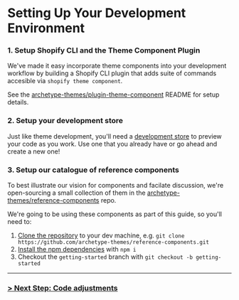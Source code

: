 # Setting Up Your Development Environment

### 1. Setup Shopify CLI and the Theme Component Plugin

We've made it easy incorporate theme components into your development workflow by building a Shopify CLI plugin that adds suite of commands accesible via `shopify theme component`.

See the [archetype-themes/plugin-theme-component](https://github.com/archetype-themes/plugin-theme-component) README for setup details.

### 2. Setup your development store

Just like theme development, you'll need a [development store](https://shopify.dev/docs/apps/tools/development-stores) to preview your code as you work. Use one that you already have or go ahead and create a new one!

### 3. Setup our catalogue of reference components

To best illustrate our vision for components and facilate discussion, we're open-sourcing a small collection of them in the [archetype-themes/reference-components](https://github.com/archetype-themes/reference-components) repo.

We're going to be using these components as part of this guide, so you'll need to:

1. [Clone the repository](https://docs.github.com/en/repositories/creating-and-managing-repositories/cloning-a-repository) to your dev machine, e.g. `git clone https://github.com/archetype-themes/reference-components.git`
2. [Install the npm dependencies](https://docs.npmjs.com/cli/v10/commands/npm-install) with `npm i`
3. Checkout the `getting-started` branch with `git checkout -b getting-started`

---

### [> Next Step: Code adjustments](https://github.com/archetype-themes/devkit/blob/main/1.%20Getting%20Started/Developing%20components/d.%20Code%20adjustments.md)
